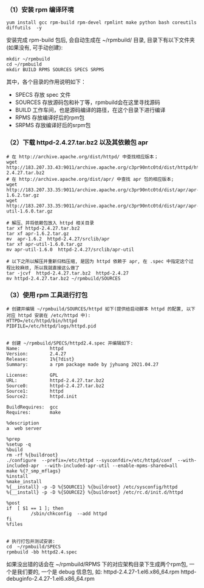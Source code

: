 ### （1）安装 rpm 编译环境
```shell
yum install gcc rpm-build rpm-devel rpmlint make python bash coreutils diffutils  -y
```

安装完成 rpm-build 包后, 会自动生成在 ~/rpmbuild/ 目录, 目录下有以下文件夹(如果没有, 可手动创建):
```shell
mkdir ~/rpmbuild
cd ~/rpmbuild
mkdir BUILD RPMS SOURCES SPECS SRPMS
```

其中，各个目录的作用说明如下：
- SPECS 存放 spec 文件
- SOURCES   存放源码包和补丁等，rpmbuild会在这里寻找源码
- BUILD     工作车间，也是源码编译的路径，在这个目录下进行编译
- RPMS      存放编译好后的rpm包
- SRPMS     存放编译好后的srpm包

### （2）下载 httpd-2.4.27.tar.bz2 以及其依赖包 apr
```shell
# 在 http://archive.apache.org/dist/httpd/ 中查找相应版本；
wget http://183.207.33.43:9011/archive.apache.org/c3pr90ntc0td/dist/httpd/httpd-2.4.27.tar.bz2
# 在 http://archive.apache.org/dist/apr/ 中查找 apr 包的相应版本;
wget http://183.207.33.35:9011/archive.apache.org/c3pr90ntc0td/dist/apr/apr-1.6.2.tar.gz
wget http://183.207.33.35:9011/archive.apache.org/c3pr90ntc0td/dist/apr/apr-util-1.6.0.tar.gz

# 解压、并将依赖包放入 httpd 相关目录
tar xf httpd-2.4.27.tar.bz2
tar xf apr-1.6.2.tar.gz
mv  apr-1.6.2  httpd-2.4.27/srclib/apr
tar xf apr-util-1.6.0.tar.gz
mv apr-util-1.6.0  httpd-2.4.27/srclib/apr-util

# 以下之所以解压并重新归档压缩, 是因为 httpd 依赖于 apr, 在 .spec 中指定这个过程比较麻烦, 所以我就直接这么做了
tar -jcvf  httpd-2.4.27.tar.bz2  httpd-2.4.27
mv httpd-2.4.27.tar.bz2 ~/rpmbuild/SOURCES
```

### （3）使用 rpm 工具进行打包
```shell
# 创建并编辑 ~/rpmbuild/SOURCES/httpd 如下(提供给启动脚本 httpd 的配置, 以下对应 httpd 安装在 /etc/httpd 中):
HTTPD=/etc/httpd/bin/httpd
PIDFILE=/etc/httpd/logs/httpd.pid


# 创建 ~/rpmbuild/SPECS/httpd2.4.spec 并编辑如下:
Name:           httpd
Version:        2.4.27
Release:        1%{?dist}
Summary:        a rpm package made by jyhuang 2021.04.27

License:        GPL
URL:            httpd-2.4.27.tar.bz2
Source0:        httpd-2.4.27.tar.bz2
Source1:        httpd
Source2:        httpd.init

BuildRequires:  gcc
Requires:       make

%description
a  web server

%prep
%setup -q
%build
rm -rf %{buildroot}
./configure  --prefix=/etc/httpd --sysconfdir=/etc/httpd/conf  --with-included-apr  --with-included-apr-util --enable-mpms-shared=all
make %{?_smp_mflags}
%install
%make_install
%{__install} -p -D %{SOURCE1} %{buildroot} /etc/sysconfig/httpd
%{__install} -p -D %{SOURCE2} %{buildroot} /etc/rc.d/init.d/httpd

%post
if  [ $1 == 1 ]; then
         /sbin/chkconfig  --add httpd
fi
%files


# 执行打包并测试安装:
cd  ~/rpmbuild/SPECS
rpmbuild -bb httpd2.4.spec
```
如果没出错的话会在 ~/rpmbuild/RPMS 下的对应架构目录下生成两个rpm包, 一个是我们要的, 一个是 debug 信息包, 如:
httpd-2.4.27-1.el6.x86_64.rpm
httpd-debuginfo-2.4.27-1.el6.x86_64.rpm

